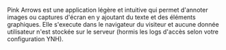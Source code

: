Pink Arrows est une application légère et intuitive qui permet d'annoter images ou captures d'écran en y ajoutant du texte et des éléments graphiques. Elle s'execute dans le navigateur du visiteur et aucune donnée utilisateur n'est stockée sur le serveur (hormis les logs d'accès selon votre configuration YNH).
